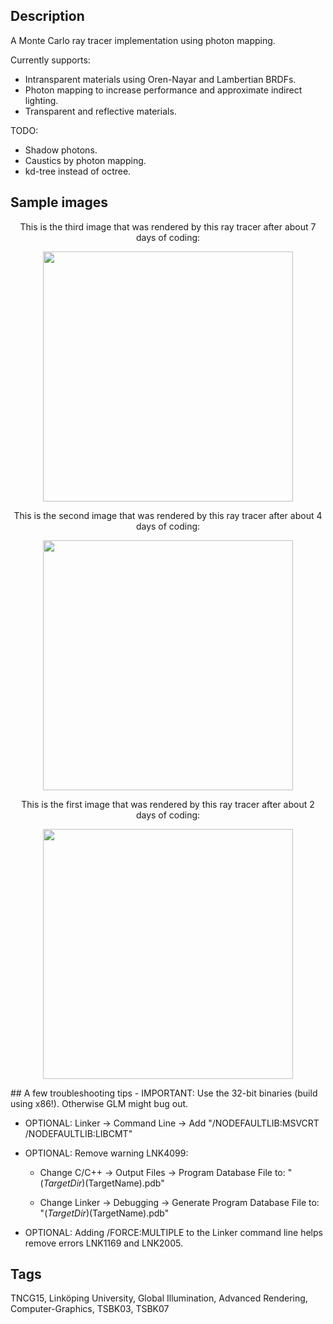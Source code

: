 ## Description
A Monte Carlo ray tracer implementation using photon mapping. 

Currently supports:
- Intransparent materials using Oren-Nayar and Lambertian BRDFs.
- Photon mapping to increase performance and approximate indirect lighting.
- Transparent and reflective materials.

TODO: 
- Shadow photons.
- Caustics by photon mapping.
- kd-tree instead of octree.

## Sample images
<p align="center">
This is the third image that was rendered by this ray tracer after about 7 days of coding:
</p>
<p align="center">
<img src="https://github.com/Friduric/raytracer/blob/master/first_refraction_test.png" width="400" height="400">
</p>
<p align="center">
This is the second image that was rendered by this ray tracer after about 4 days of coding:
</p>
<p align="center">
<img src="https://github.com/Friduric/raytracer/blob/master/second_lambertian_test.png" width="400" height="400">
</p>
<p align="center">
This is the first image that was rendered by this ray tracer after about 2 days of coding: 
</p>
<p align="center">
<img src="https://github.com/Friduric/raytracer/blob/master/first_lambertian_test.png" width="400" height="400">
</p>
## A few troubleshooting tips
- IMPORTANT: Use the 32-bit binaries (build using x86!). Otherwise GLM might bug out.

- OPTIONAL: Linker -> Command Line -> Add "/NODEFAULTLIB:MSVCRT /NODEFAULTLIB:LIBCMT"

- OPTIONAL: Remove warning LNK4099:

  - Change C/C++ -> Output Files -> Program Database File to: "$(TargetDir)$(TargetName).pdb"

  - Change Linker -> Debugging -> Generate Program Database File to: "$(TargetDir)$(TargetName).pdb"

- OPTIONAL: Adding /FORCE:MULTIPLE to the Linker command line helps remove errors LNK1169 and LNK2005.

## Tags
TNCG15, Linköping University, Global Illumination, Advanced Rendering, Computer-Graphics, TSBK03, TSBK07
